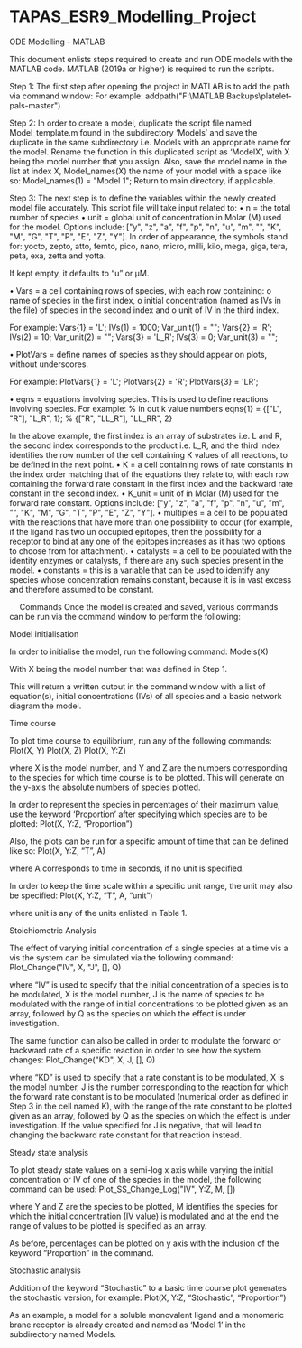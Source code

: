 # TAPAS_ESR9_Modelling_Project

ODE Modelling - MATLAB

This document enlists steps required to create and run ODE models with the MATLAB code. MATLAB (2019a or higher) is required to run the scripts.

Step 1:
The first step after opening the project in MATLAB is to add the path via command window:
For example:
addpath("F:\MATLAB Backups\platelet-pals-master")

Step 2:
In order to create a model, duplicate the script file named Model_template.m found in the subdirectory ‘Models’ and save the duplicate in the same subdirectory i.e. Models with an appropriate name for the model.
Rename the function in this duplicated script as ‘ModelX’, with X being the model number that you assign.
Also, save the model name in the list at index X, Model_names(X) the name of your model with a space like so:
Model_names(1) = "Model 1";
Return to main directory, if applicable.

Step 3:
The next step is to define the variables within the newly created model file accurately. This script file will take input related to:
•	n = the total number of species 
•	unit = global unit of concentration in Molar (M) used for the model. Options include: ["y", "z", "a", "f", "p", "n", "u", "m", "", "K", "M", "G", "T", "P", "E", "Z", "Y"]. 
In order of appearance, the symbols stand for: yocto, zepto, atto, femto, pico, nano, micro, milli, kilo, mega, giga, tera, peta, exa, zetta and yotta.


 If kept empty, it defaults to “u” or µM.
 
•	Vars = a cell containing rows of species, with each row containing:
o	name of species in the first index, 
o	initial concentration (named as IVs in the file) of species in the second index and
o	unit of IV in the third index.

For example:
Vars{1} = 'L';          IVs(1) = 1000;    Var_unit(1) = "";
Vars{2} = 'R';          IVs(2) = 10;      Var_unit(2) = "";
Vars{3} = 'L_R';        IVs(3) = 0;      	Var_unit(3) = "";

•	PlotVars = define names of species as they should appear on plots, without underscores.

For example:
PlotVars{1} = 'L';
PlotVars{2} = 'R';
PlotVars{3} = 'LR';

•	eqns = equations involving species. This is used to define reactions involving species. 
For example:
%            in           out     k value numbers
eqns{1} = {["L", "R"], "L_R", 1}; % {["R", "LL_R"], "LL_RR", 2}

In the above example, the first index is an array of substrates i.e. L and R, the second index corresponds to the product i.e. L_R, and the third index identifies the row number of the cell containing K values of all reactions, to be defined in the next point.
•	K = a cell containing rows of rate constants in the index order matching that of the equations they relate to, with each row containing the forward rate constant in the first index and the backward rate constant in the second index.
•	K_unit = unit of in Molar (M) used for the forward rate constant. Options include: ["y", "z", "a", "f", "p", "n", "u", "m", "", "K", "M", "G", "T", "P", "E", "Z", "Y"].
•	multiples = a cell to be populated with the reactions that have more than one possibility to occur (for example, if the ligand has two un occupied epitopes, then the possibility for a receptor to bind at any one of the epitopes increases as it has two options to choose from for attachment). 
•	catalysts = a cell to be populated with the identity enzymes or catalysts, if there are any such species present in the model. 
•	constants = this is a variable that can be used to identify any species whose concentration remains constant, because it is in vast excess and therefore assumed to be constant.
 

 
Commands
Once the model is created and saved, various commands can be run via the command window to perform the following:

Model initialisation

In order to initialise the model, run the following command:
Models(X)

With X being the model number that was defined in Step 1.

This will return a written output in the command window with a list of equation(s), initial concentrations (IVs) of all species and a basic network diagram the model. 

Time course

To plot time course to equilibrium, run any of the following commands:
Plot(X, Y)
Plot(X, Z)
Plot(X, Y:Z)

where X is the model number, and Y and Z are the numbers corresponding to the species for which time course is to be plotted. This will generate on the y-axis the absolute numbers of species plotted.

In order to represent the species in percentages of their maximum value, use the keyword ‘Proportion’ after specifying which species are to be plotted:
Plot(X, Y:Z, “Proportion”)

Also, the plots can be run for a specific amount of time that can be defined like so:
Plot(X, Y:Z, “T”, A)

where A corresponds to time in seconds, if no unit is specified. 

In order to keep the time scale within a specific unit range, the unit may also be specified:
Plot(X, Y:Z, “T”, A, “unit”)

where unit is any of the units enlisted in Table 1.

Stoichiometric Analysis

The effect of varying initial concentration of a single species at a time vis a vis the system can be simulated via the following command:
Plot_Change("IV", X, "J",  [<range of IVs to be plotted>], Q)

where “IV” is used to specify that the initial concentration of a species is to be modulated, X is the model number, J is the name of species to be modulated with the range of initial concentrations to be plotted given as an array, followed by Q as the species on which the effect is under investigation.

The same function can also be called in order to modulate the forward or backward rate of a specific reaction in order to see how the system changes:
Plot_Change("KD", X, J,  [<range of rate constant value to be plotted>], Q)

where “KD” is used to specify that a rate constant is to be modulated, X is the model number, J is the number corresponding to the reaction for which the forward rate constant is to be modulated (numerical order as defined in Step 3 in the cell named K), with the range of the rate constant to be plotted given as an array, followed by Q as the species on which the effect is under investigation. If the value specified for J is negative, that will lead to changing the backward rate constant for that reaction instead.

Steady state analysis

To plot steady state values on a semi-log x axis while varying the initial concentration or IV of one of the species in the model, the following command can be used:
Plot_SS_Change_Log("IV", Y:Z, M, [<range of values to be plotted>])

where Y and Z are the species to be plotted, M identifies the species for which the initial concentration (IV value) is modulated and at the end the range of values to be plotted is specified as an array.

As before, percentages can be plotted on y axis with the inclusion of the keyword “Proportion” in the command.

Stochastic analysis

Addition of the keyword “Stochastic” to a basic time course plot generates the stochastic version, for example:
Plot(X, Y:Z, “Stochastic”, “Proportion”)

As an example, a model for a soluble monovalent ligand and a monomeric brane receptor is already created and named as ‘Model 1’ in the subdirectory named Models.

